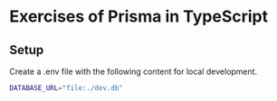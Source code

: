 # Exercises of Prisma in TypeScript

## Setup

Create a .env file with the following content for local development.

```bash
DATABASE_URL="file:./dev.db"
```
